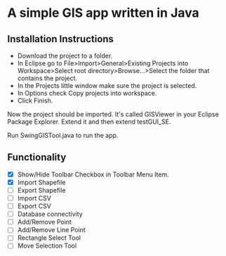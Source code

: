 # A simple GIS app written in Java

## Installation Instructions
- Download the project to a folder.
- In Eclipse go to File>Import>General>Existing Projects into Workspace>Select root directory>Browse...>Select the folder that contains the project.
- In the Projects little window make sure the project is selected.
- In Options check Copy projects into workspace.
- Click Finish.

Now the project should be imported. It's called GISViewer in your Eclipse Package Explorer. Extend it and then extend testGUI_SE.

Run SwingGISTool.java to run the app.

## Functionality
- [X] Show/Hide Toolbar Checkbox in Toolbar Menu Item.
- [X] Import Shapefile
- [ ] Export Shapefile
- [ ] Import CSV
- [ ] Export CSV
- [ ] Database connectivity
- [ ] Add/Remove Point
- [ ] Add/Remove Line Point
- [ ] Rectangle Select Tool
- [ ] Move Selection Tool
